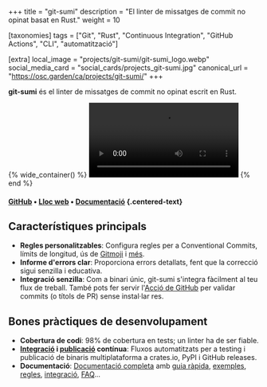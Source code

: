 +++
title = "git-sumi"
description = "El linter de missatges de commit no opinat basat en Rust."
weight = 10

[taxonomies]
tags = ["Git", "Rust", "Continuous Integration", "GitHub Actions", "CLI", "automatització"]

[extra]
local_image = "projects/git-sumi/git-sumi_logo.webp"
social_media_card = "social_cards/projects_git-sumi.jpg"
canonical_url = "https://osc.garden/ca/projects/git-sumi/"
+++

**git-sumi** és el linter de missatges de commit no opinat escrit en Rust.

{% wide_container() %}
<video controls src="https://cdn.jsdelivr.net/gh/welpo/git-sumi@main/assets/git-sumi_demo.mp4" title="demo de git-sumi"></video>
{% end %}

#### [GitHub](https://github.com/welpo/git-sumi) • [Lloc web](https://sumi.rs/) • [Documentació](https://sumi.rs/docs/) {.centered-text}

## Característiques principals

- **Regles personalitzables**: Configura regles per a Conventional Commits, límits de longitud, ús de [Gitmoji](https://gitmoji.dev/) i [més](https://sumi.rs/docs/rules).
- **Informe d'errors clar**: Proporciona errors detallats, fent que la correcció sigui senzilla i educativa.
- **Integració senzilla**: Com a binari únic, git-sumi s'integra fàcilment al teu flux de treball. També pots fer servir l'[Acció de GitHub](https://github.com/welpo/git-sumi-action) per validar commits (o títols de PR) sense instal·lar res.

## Bones pràctiques de desenvolupament

- **Cobertura de codi**: 98% de cobertura en tests; un linter ha de ser fiable.
- **[Integració](https://github.com/welpo/git-sumi/blob/main/.github/workflows/ci.yml) i [publicació](https://github.com/welpo/git-sumi/blob/main/.github/workflows/release.yml) contínua**: Fluxos automatitzats per a testing i publicació de binaris multiplataforma a crates.io, PyPI i GitHub releases.
- **Documentació**: [Documentació completa](https://sumi.rs/docs/) amb [guia ràpida](https://sumi.rs/docs/), [exemples](https://sumi.rs/docs/examples), [regles](https://sumi.rs/docs/rules), [integració](https://sumi.rs/docs/integration), [FAQ](https://sumi.rs/docs/faq)...
